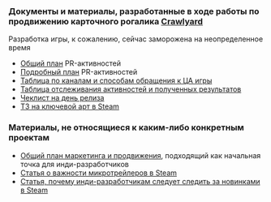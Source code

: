 ### Документы и материалы, разработанные в ходе работы по продвижению карточного рогалика [Crawlyard](https://store.steampowered.com/app/1637560/Crawlyard/) 
Разработка игры, к сожалению, сейчас заморожена на неопределенное время

- [Общий план](https://docs.google.com/document/d/1KaRhmXIW_ins6PGpIICbJSfLhYowoarZSOvRUxJLYZU) PR-активностей
- [Подробный план](https://docs.google.com/spreadsheets/d/1c-ZMxOO2uVWeCjPhBDD5RFwy5PfgPyz-LabI8ND7CrQ) PR-активностей
- [Таблица по каналам и способам обращения к ЦА игры](https://docs.google.com/spreadsheets/d/1evLG-wjCHU3a1MmiiT9rKyx4Qche616U-dYdnqZ8H18)
- [Таблица отслеживания активностей и полученных результатов](https://docs.google.com/spreadsheets/d/1GBBp9fLdJK2mlGq83qoPAY4ycgPQr73US_laGjNCqrs)
- [Чеклист на день релиза](https://docs.google.com/document/d/10yA3M7nOtty0MIHo4jxhxPDjwkMYtQHrh2U2Vi-D3Yw)
- [ТЗ на ключевой арт в Steam](https://docs.google.com/document/d/11gR7MctnwvL9tZVlkvYU6Od4UAuNU_RZF8VLzVOcVIE/edit?tab=t.0#heading=h.kqieig3nauvl)

### Материалы, не относящиеся к каким-либо конкретным проектам
- [Общий план маркетинга и продвижения](https://drive.google.com/file/d/1xbaTENspiv-Pk4q-V7KCkioxCmpoUUm4), подходящий как начальная точка для инди-разработчиков
- [Статья о важности микротрейлеров в Steam](https://dtf.ru/gamedev/1587095-u-tebya-shest-sekund-chtoby-prodat-ruchku-v-steam)
- [Статья, почему инди-разработчикам следует следить за новинками в Steam](https://dtf.ru/indie/42335-pod-kapotom-stima-kuda-ne-zaglyadyvayut-indi-razrabotchiki)

